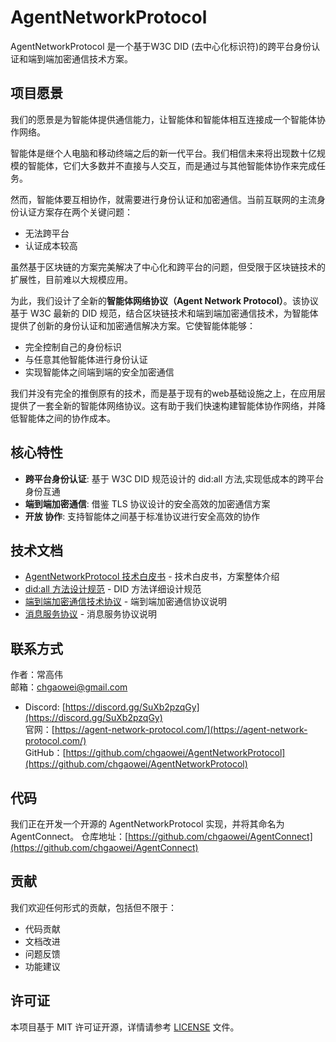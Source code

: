# AgentNetworkProtocol

AgentNetworkProtocol 是一个基于W3C DID (去中心化标识符)的跨平台身份认证和端到端加密通信技术方案。

## 项目愿景

我们的愿景是为智能体提供通信能力，让智能体和智能体相互连接成一个智能体协作网络。

智能体是继个人电脑和移动终端之后的新一代平台。我们相信未来将出现数十亿规模的智能体，它们大多数并不直接与人交互，而是通过与其他智能体协作来完成任务。

然而，智能体要互相协作，就需要进行身份认证和加密通信。当前互联网的主流身份认证方案存在两个关键问题：
- 无法跨平台
- 认证成本较高

虽然基于区块链的方案完美解决了中心化和跨平台的问题，但受限于区块链技术的扩展性，目前难以大规模应用。

为此，我们设计了全新的**智能体网络协议（Agent Network Protocol）**。该协议基于 W3C 最新的 DID 规范，结合区块链技术和端到端加密通信技术，为智能体提供了创新的身份认证和加密通信解决方案。它使智能体能够：
- 完全控制自己的身份标识
- 与任意其他智能体进行身份认证
- 实现智能体之间端到端的安全加密通信

我们并没有完全的推倒原有的技术，而是基于现有的web基础设施之上，在应用层提供了一套全新的智能体网络协议。这有助于我们快速构建智能体协作网络，并降低智能体之间的协作成本。

## 核心特性

- **跨平台身份认证**: 基于 W3C DID 规范设计的 did:all 方法,实现低成本的跨平台身份互通
- **端到端加密通信**: 借鉴 TLS 协议设计的安全高效的加密通信方案
- **开放 协作**: 支持智能体之间基于标准协议进行安全高效的协作

## 技术文档

- [AgentNetworkProtocol 技术白皮书](chinese/01-AgentNetworkProtocol技术白皮书.md) - 技术白皮书，方案整体介绍
- [did:all 方法设计规范](chinese/02-did:all方法设计规范.md) - DID 方法详细设计规范
- [端到端加密通信技术协议](chinese/03-基于did:all方法的端到端加密通信技术协议.md) - 端到端加密通信协议说明
- [消息服务协议](chinese/04-基于did:all方法的消息服务协议.md) - 消息服务协议说明

## 联系方式

作者：常高伟  
邮箱：chgaowei@gmail.com  
- Discord: [https://discord.gg/SuXb2pzqGy](https://discord.gg/SuXb2pzqGy)  
官网：[https://agent-network-protocol.com/](https://agent-network-protocol.com/)  
GitHub：[https://github.com/chgaowei/AgentNetworkProtocol](https://github.com/chgaowei/AgentNetworkProtocol)

## 代码

我们正在开发一个开源的 AgentNetworkProtocol 实现，并将其命名为 AgentConnect。
仓库地址：[https://github.com/chgaowei/AgentConnect](https://github.com/chgaowei/AgentConnect)

## 贡献

我们欢迎任何形式的贡献，包括但不限于：
- 代码贡献
- 文档改进
- 问题反馈
- 功能建议

## 许可证

本项目基于 MIT 许可证开源，详情请参考 [LICENSE](LICENSE) 文件。
